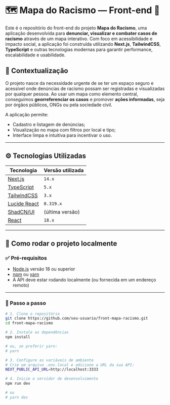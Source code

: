 # 🗺️ Mapa do Racismo — Front-end 🌈

Este é o repositório do front-end do projeto **Mapa do Racismo**, uma aplicação desenvolvida para **denunciar, visualizar e combater casos de racismo** através de um mapa interativo. Com foco em acessibilidade e impacto social, a aplicação foi construída utilizando **Next.js**, **TailwindCSS**, **TypeScript** e outras tecnologias modernas para garantir performance, escalabilidade e usabilidade.

## 📌 Contextualização

O projeto nasce da necessidade urgente de se ter um espaço seguro e acessível onde denúncias de racismo possam ser registradas e visualizadas por qualquer pessoa. Ao usar um mapa como elemento central, conseguimos **georreferenciar os casos** e promover **ações informadas**, seja por órgãos públicos, ONGs ou pela sociedade civil.

A aplicação permite:
- Cadastro e listagem de denúncias;
- Visualização no mapa com filtros por local e tipo;
- Interface limpa e intuitiva para incentivar o uso.

---

## ⚙️ Tecnologias Utilizadas

| Tecnologia         | Versão utilizada     |
|--------------------|----------------------|
| [Next.js](https://nextjs.org/)          | `14.x`                |
| [TypeScript](https://www.typescriptlang.org/)     | `5.x`                 |
| [TailwindCSS](https://tailwindcss.com/)          | `3.x`                 |
| [Lucide React](https://lucide.dev/)              | `0.319.x`             |
| [ShadCN/UI](https://ui.shadcn.dev/)              | (última versão)       |
| [React](https://react.dev/)                     | `18.x`                |

---

## 🚀 Como rodar o projeto localmente

### ✅ Pré-requisitos

- [Node.js](https://nodejs.org/en/) versão 18 ou superior
- [npm](https://www.npmjs.com/) ou [yarn](https://yarnpkg.com/)
- A API deve estar rodando localmente (ou fornecida em um endereço remoto)

---

### 👣 Passo a passo

```bash
# 1. Clone o repositório
git clone https://github.com/seu-usuario/front-mapa-racismo.git
cd front-mapa-racismo

# 2. Instale as dependências
npm install

# ou, se preferir yarn:
# yarn

# 3. Configure as variáveis de ambiente
# Crie um arquivo .env.local e adicione a URL da sua API:
NEXT_PUBLIC_API_URL=http://localhost:3333

# 4. Inicie o servidor de desenvolvimento
npm run dev

# ou
# yarn dev

